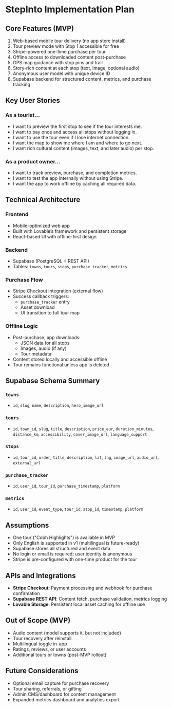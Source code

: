 # StepInto Implementation Plan

## Core Features (MVP)

1. Web-based mobile tour delivery (no app store install)
2. Tour preview mode with Stop 1 accessible for free
3. Stripe-powered one-time purchase per tour
4. Offline access to downloaded content post-purchase
5. GPS map guidance with stop pins and trail
6. Story-rich content at each stop (text, image, optional audio)
7. Anonymous user model with unique device ID
8. Supabase backend for structured content, metrics, and purchase tracking

## Key User Stories

### As a tourist...
- I want to preview the first stop to see if the tour interests me.
- I want to pay once and access all stops without logging in.
- I want to use the tour even if I lose internet connection.
- I want the map to show me where I am and where to go next.
- I want rich cultural content (images, text, and later audio) per stop.

### As a product owner...
- I want to track preview, purchase, and completion metrics.
- I want to test the app internally without using Stripe.
- I want the app to work offline by caching all required data.

## Technical Architecture

### Frontend
- Mobile-optimized web app
- Built with Lovable’s framework and persistent storage
- React-based UI with offline-first design

### Backend
- Supabase (PostgreSQL + REST API)
- Tables: `towns`, `tours`, `stops`, `purchase_tracker`, `metrics`

### Purchase Flow
- Stripe Checkout integration (external flow)
- Success callback triggers:
  - `purchase_tracker` entry
  - Asset download
  - UI transition to full tour map

### Offline Logic
- Post-purchase, app downloads:
  - JSON data for all stops
  - Images, audio (if any)
  - Tour metadata
- Content stored locally and accessible offline
- Tour remains functional unless app is deleted

## Supabase Schema Summary

### `towns`
- `id`, `slug`, `name`, `description`, `hero_image_url`

### `tours`
- `id`, `town_id`, `slug`, `title`, `description`, `price_eur`, `duration_minutes`, `distance_km`, `accessibility`, `cover_image_url`, `language_support`

### `stops`
- `id`, `tour_id`, `order`, `title`, `description`, `lat`, `lng`, `image_url`, `audio_url`, `external_url`

### `purchase_tracker`
- `id`, `user_id`, `tour_id`, `purchase_timestamp`, `platform`

### `metrics`
- `id`, `user_id`, `event_type`, `tour_id`, `stop_id`, `timestamp`, `platform`

## Assumptions
- One tour ("Cobh Highlights") is available in MVP
- Only English is supported in v1 (multilingual is future-ready)
- Supabase stores all structured and event data
- No login or email is required; user identity is anonymous
- Stripe is pre-configured with one-time product for the tour

## APIs and Integrations
- **Stripe Checkout**: Payment processing and webhook for purchase confirmation
- **Supabase REST API**: Content fetch, purchase validation, metrics logging
- **Lovable Storage**: Persistent local asset caching for offline use

## Out of Scope (MVP)
- Audio content (model supports it, but not included)
- Tour recovery after reinstall
- Multilingual toggle in-app
- Ratings, reviews, or user accounts
- Additional tours or towns (post-MVP rollout)

## Future Considerations
- Optional email capture for purchase recovery
- Tour sharing, referrals, or gifting
- Admin CMS/dashboard for content management
- Expanded metrics dashboard and analytics export

